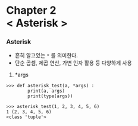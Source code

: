 Chapter 2<br/>
< Asterisk >
=====================


### Asterisk
- 흔히 알고있는 `*` 를 의미한다.
- 단순 곱셈, 제곱 연산, 가변 인자 활용 등 다양하게 사용

1. *args

```
>>> def asterisk_test(a, *args) :
        print(a, args)
        print(type(args))

>>> asterisk_test(1, 2, 3, 4, 5, 6)
1 (2, 3, 4, 5, 6)
<class 'tuple'>
```
